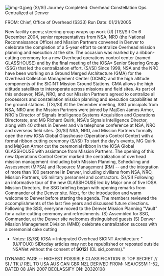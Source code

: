 ![img-0.jpeg](img-0.jpeg)
(S//SI) Journey Completed: Overhead Constellation Ops Centralized at Denver

FROM:
Chief, Office of Overhead (S333)
Run Date: $01 / 21 / 2005$

New facility opens; steering group wraps up work (U)
(TS//SI) On 6 December 2004, senior representatives from NSA, NRO (the National Reconnaissance Office) and Mission Partners convened in Denver to celebrate the completion of a 5-year effort to centralize Overhead mission planning and execution at the site. The occasion was marked by a ribbon-cutting ceremony for a new Overhead operations control center (named GLASSHOUSE) and by the final meeting of the IOSA* Senior Steering Group (SSG) that led the centralization effort.
(S//SI) Since 1999, NSA and the NRO have been working on a Ground Merged Architecture (GMA) for the Overhead Collection Management Center (OCMC) and the high altitude components of the SIGINT Mission Ground Stations. GMA allows the high altitude satellites to interoperate across missions and field sites. As part of this endeavor, NSA, NRO, and our Mission Partners agreed to centralize all processors and constellation mission planning and execution capabilities at the ground stations.
(TS//SI) At the December meeting, SSG principals from NSA, NRO and the Mission Partners were joined by MajGen James Armor, NRO's Director of Signals Intelligence Systems Acquisition and Operations Directorate, and MG Richard Quirk, NSA's Signals Intelligence Director, along with 40 others in Denver and via telephone conference at NSA, NRO and overseas field sites.
(S//SI) NSA, NRO, and Mission Partners formally open the new IOSA Global Glasshouse (Operations Control Center) with a formal ribbon cutting ceremony
(S//SI) To start the day's events, MG Quirk and MajGen Armor cut the ceremonial ribbon in the IOSA Global GLASSHOUSE with assistance from Mission Partners. The opening of this new Operations Control Center marked the centralization of overhead mission management -including both Mission Planning, Scheduling and Assessment (MPSA) and Resource Management (RM) -- and the integration of more than 100 personnel in Denver, including civilians from NSA, NRO, Mission Partners, US military personnel and contractors.
(S//SI) Following an informative tour of the new GLASSHOUSE led by Major one of five IOSA Mission Directors, the SSG briefing began with opening remarks from Commander of the Denver site. Next, for the introduction and warm welcome to Denver before starting the agenda. The members reviewed the accomplishments of the last five years and discussed future directions. Following the SSG, everyone moved to the Denver Mission Planning "Vault" for a cake-cutting ceremony and refreshments.
(S) Assembled for SSG, Commander, at the Denver site welcomes distinguished guests
(S) Denver Mission Management Division (MMD) celebrate centralization success with a ceremonial cake cutting
* Notes:
(S//SI) IOSA = Integrated Overhead SIGINT Architecture
"(U//FOUO) SIDtoday articles may not be republished or reposted outside NSANet without the consent of $\mathbf{S 0 1 2 1}$ (DL sid_comms)."

DYNAMIC PAGE -- HIGHEST POSSIBLE CLASSIFICATION IS TOP SECRET // SI / TK // REL TO USA AUS CAN GBR NZL DERIVED FROM: NSA/CSSM 1-52, DATED 08 JAN 2007 DECLASSIFY ON: 20320108

